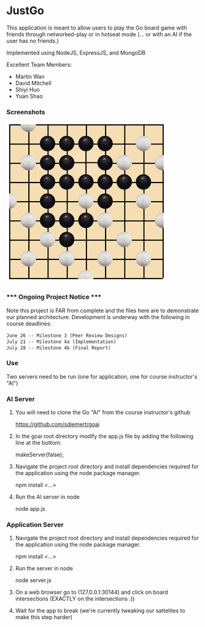 # JustGo

This application is meant to allow users to play the Go board game
with friends through networked-play or in hotseat mode 
(... or with an AI if the user has no friends.)

Implemented using NodeJS, ExpressJS, and MongoDB

Excellent Team Members:
* Martin Wan
* David Mitchell
* Shiyi Huo
* Yuan Shao

### Screenshots

![Screenshots](/doc/gameplay.png)

### *** Ongoing Project Notice ***
Note this project is FAR from complete and the files here are to demonstrate our 
planned architecture. Development is underway with the following in course deadlines: 

    June 26 -- Milestone 3 (Peer Review Designs)
    July 21 -- Milestone 4a (Implementation)
    July 28 -- Milestone 4b (Final Report) 

### Use

Two servers need to be run (one for application, one for course instructor's "AI")

### AI Server

1. You will need to clone the Go "AI" from the course instructor's github  
    
    https://github.com/sdiemert/goai

2. In the goai root directory modify the app.js file by adding the following line at the bottom:

    makeServer(false);

3. Navigate the project root directory and install dependencies required for the application
   using the node package manager.

    npm install <...>

4. Run the AI server in node

    node app.js

### Application Server

1. Navigate the project root directory and install dependencies required for the application
using the node package manager.

    npm install <...>

2. Run the server in node

    node server.js

3. On a web browser go to (127.0.0.1:30144) and click on board intersections (EXACTLY on the intersections :))

4. Wait for the app to break (we're currently tweaking our sattelites to make this step harder)



